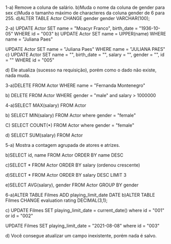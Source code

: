 1-a) Remove a coluna de salário.
b)Muda o nome da coluna de gender para sex
c)Muda o tamanho máximo de characteres da coluna gender de 6 para 255.
d)ALTER TABLE Actor CHANGE gender gender VARCHAR(100);

2-a)
UPDATE Actor
SET name = "Moacyr Franco",
birth_date = "1936-10-05"
WHERE id = "003"
b)
UPDATE Actor
SET name = UPPER(name)
WHERE name = "Juliana Paes"

UPDATE Actor
SET name = "Juliana Paes"
WHERE name = "JULIANA PAES"
c)
UPDATE Actor
SET name = "",
birth_date = "",
salary = "",
gender = "",
id = ""
WHERE id = "005"

d) Ele atualiza (sucesso na requisição), porém como o dado não existe, nada muda. 

3-a)DELETE FROM Actor WHERE name = "Fernanda Montenegro"

b) DELETE FROM Actor WHERE gender = "male" and salary > 1000000

4-a)SELECT MAX(salary) FROM Actor

b) SELECT MIN(salary) FROM Actor where gender = "female"

C) SELECT COUNT(*) FROM Actor where gender = "female"

d) SELECT SUM(salary) FROM Actor

5-a) Mostra a contagem agrupada de atores e atrizes.

b)SELECT id, name 
FROM Actor
ORDER BY name DESC

c)SELECT * 
FROM Actor
ORDER BY salary 
(ordenou crescente)

d)SELECT * 
FROM Actor
ORDER BY salary DESC LIMIT 3

e)SELECT AVG(salary), gender
FROM Actor
GROUP BY gender

6-a)ALTER TABLE Filmes ADD playing_limit_date DATE 
b)ALTER TABLE Filmes CHANGE evaluation rating DECIMAL(3,1);

c)
UPDATE Filmes 
SET playing_limit_date = current_date()
where id = "001" or id = "002"
 
UPDATE Filmes 
SET playing_limit_date = "2021-08-08"
where id = "003"

d) Você consegue atualizar um campo inexistente, porém nada é salvo.

